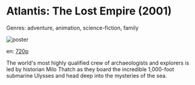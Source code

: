 # Atlantis: The Lost Empire (2001)

Genres: adventure, animation, science-fiction, family

![poster](http://image.tmdb.org/t/p/w500/9kbLIQEj99g5Hb9g1IG3VNdtt3h.jpg)

en:
  [720p](magnet:?xt=urn:btih:385092DE44C52BFF553701C6CBCE61B85A809A50&tr=udp://glotorrents.pw:6969/announce&tr=udp://tracker.opentrackr.org:1337/announce&tr=udp://torrent.gresille.org:80/announce&tr=udp://tracker.openbittorrent.com:80&tr=udp://tracker.coppersurfer.tk:6969&tr=udp://tracker.leechers-paradise.org:6969&tr=udp://p4p.arenabg.ch:1337&tr=udp://tracker.internetwarriors.net:1337)
  


The world's most highly qualified crew of archaeologists and explorers is led by historian Milo Thatch as they board the incredible 1,000-foot submarine Ulysses and head deep into the mysteries of the sea.